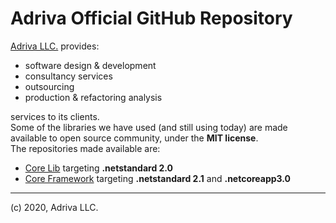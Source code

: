 # Adriva Official GitHub Repository

[Adriva LLC.](https://www.adriva.com) provides:
- software design & development
- consultancy services
- outsourcing
- production & refactoring analysis

services to its clients.
\
Some of the libraries we have used (and still using today) are made available to open source community, under the **MIT license**.
\
The repositories made available are:
- [Core Lib](https://github.com/adriva/CoreLib) targeting **.netstandard 2.0**
- [Core Framework](https://github.com/adriva/coreframework) targeting **.netstandard 2.1** and **.netcoreapp3.0**


---
(c) 2020, Adriva LLC.
